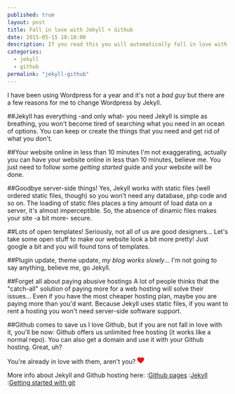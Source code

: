 ```yaml
---
published: true
layout: post
title: Fall in love with Jekyll + Github
date: 2015-05-15 18:18:00
description: If you read this you will automatically fall in love with them.
categories: 
  - jekyll
  - github
permalink: "jekyll-github"
---
```



I have been using Wordpress for a year and it's not a _bad guy_ but there are a few reasons for me to change Wordpress by Jekyll.

##Jekyll has everything -and only what- you need 
Jekyll is simple as breathing, you won't become tired of searching what you need in an ocean of options.
You can keep or create the things that you need and get rid of what you don't.

##Your website online in less than 10 minutes
I'm not exaggerating, actually you can have your website online in less than 10 minutes, believe me.
You just need to follow some _getting started_ guide and your website will be done.

##Goodbye server-side things!
Yes, Jekyll works with static files (well ordered static files, though) so you won't need any database, php code and so on.
The loading of static files places a tiny amount of load data on a server, it's almost imperceptible.
So, the absence of dinamic files makes your site -a bit more- secure.

##Lots of open templates!
Seriously, not all of us are good designers... Let's take some open stuff to make our website look a bit more pretty! Just google a bit and you will found tons of templates.

##Plugin update, theme update, _my blog works slowly_...
I'm not going to say anything, believe me, go Jekyll.

##Forget all about paying abusive hostings
A lot of people thinks that the "catch-all" solution of paying more for a web hosting will solve their issues... Even if you have the most cheaper hosting plan, maybe you are paying more than you'd want.
Because Jekyll uses static files, if you want to rent a hosting you won't need server-side software support.

##Github comes to save us
I love Github, but if you are not fall in love with it, you'll be now:
Github offers us unlimited free hosting (it works like a normal repo). You can also get a domain and use it with your Github hosting.
Great, uh?

You're already in love with them, aren't you? <img src="/assets/image/heart.png" alt="heart">

More info about Jekyll and Github hosting here:
:[Github pages](https://pages.github.com/)
:[Jekyll](http://jekyllrb.com/)
:[Getting started with git](http://rogerdudler.github.io/git-guide/)













